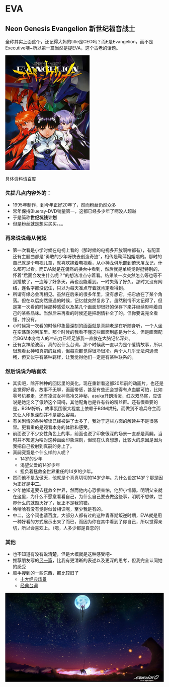 # EVA

## Neon Genesis Evangelion 新世纪福音战士
全称其实上面这个，还记得大妈的title是CEO吗？而E是Evangelion，而不是Executive噢~所以第一篇当然是提EVA，这个古老的话题。

![](b17eca8065380cd7a3f2a3b8a244ad34588281f2.jpg)

具体资料请[百度](http://baike.baidu.com/subview/19350/9229059.htm)

### 先提几点内容外的：
* 1995年制作，到今年正好20年了，然而粉丝仍然众多
* 常年保持Blueray-DVD销量第一，这都已经多少年了啊没人超越
* 于是简称**世纪坑钱计划**
* 但是粉丝就是想买买买。。。

### 再来说说缘从何起
* 第一次看是小学时候在电视上看的（那时候的电视多开放啊啥都有），有配音还有主题曲都是“勇敢的少年呀快去创造奇迹”，相传是鞠萍姐姐唱的。那时的自己就是个电视儿童，就喜欢抱着电视看，从小神龙俱乐部到倚天屠龙记，什么都可以看。而EVA就是在偶然的换台中看到，然后就是单纯觉得挺特别的，怀着“后面会发生什么呢？”的想法准点守着看。结果某一次突然怎么等也等不到播放了，一连等了好多天，再也没能看到。一时失落了好久。那时又没有网络，连名字都没记住，只以为每天准点守着就肯定看得到。
* 所谓有缘必会再相见。虽然在后来的很多年里，没有想它，把它放在了某个角落。但在以后突然重遇的时候，记忆就突然复苏了。虽然剧情不太记得了，但是第一次看的时候那种感受以及某几个画面却很好的保存下来并继续影响着自己的某些品味。当然后来再看的时候还是把剧情补全了的。但你要说完全看懂，并没有。
* 小时候第一次看的时候印象最深刻的画面就是真嗣老是在听随身听，一个人坐在空荡荡的列车里。那个时候的我看不懂这些画面到底是为什么，但是画面配合BGM本身给人的冲击力已经足够我一直放在大脑记忆深处。
* 还有女神绫波丽，真的没什么台词，那个时候我一直以为是个爱情故事，所以很想看女神和真嗣的互动，但每次都觉得很冷很冷。两个人几乎无法沟通流畅，但又似乎有某种羁绊，让我觉得他们一定是有某种联系的。
### 然后说说为啥喜欢
* 其实吧，除开种种的回忆里的美化，现在重新看这部20年前的动画片，也还是会觉得好看。故事不无聊，画面带感，甚至有些还会觉得有点血腥可怕，比如零号机暴走，还有凌波女神高冷又神秘，asuka开朗活泼，红衣双马尾，应该说是她定义了傲娇这个词吗，其他配角也是各有各的粉丝群。还有很重要的是，BGM好听，故事氛围很大程度上依赖于BGM烘托，而做到不喧兵夺主而又让人印象深刻并不是那么容易。
* 有关剧情的各种解读已经被讲了太多了，我对于这些方面的解读并不是很感冒。更看重的是观看本身的体验和感受。
* 前面说了不少女性角色上的事，前面也说了印象很深的场景一直都是真嗣。当时并不知道为啥对这种画面印象深刻，但现在认真想想，比较大的原因是因为我把自己投射到真嗣的身上了。
* 真嗣究竟是个什么样的人呢？
	* 14岁的少年
	* 渴望父爱的14岁少年
	* 担负着拯救全世界重任的14岁的少年。
* 然而他不是龙傲天，他就是个真真切切的14岁少年。为什么设定14岁？那是因为正好是**中二**。
* 少年他知道要去拯救全世界，然而他内心恐惧害怕，他胆小懦弱。明明父亲就在这里，为什么不愿意看看自己，为什么自己要去做这些事，明明不想做，世界什么的就毁灭好了，反正不是我的错。
* 哈哈哈有没有觉得似曾相识呢，至少我是有的。
* 中二，这个词也请百度。大部分人都有过的这种青春期叛逆时期，EVA就是用一种好看的方式展示出来了而已，而因为你在其中看到了你自己，所以觉得亲切，所以会喜欢上。（嗯，人多少都是自恋的）

### 其他
* 也不知道有没有说清楚，但是大概就是这种感受吧~
* 推荐朋友写的[另一篇](http://www.douban.com/note/228590113/)，比我有更清晰的表述以及更深的思考，但我完全认同她的感受
* 顺手搜到的一些东西，都比较旧了
	* [十大经典场景](http://blog.xuite.net/nakisasuki/FantasyWishes/6490615-%E6%96%B0%E4%B8%96%E7%B4%80%E7%A6%8F%E9%9F%B3%E6%88%B0%E5%A3%AB+___+%E7%B6%93%E5%85%B8%E7%95%AB%E9%9D%A2((EVA)))
	* [经典台词](http://www.douban.com/note/249454669/)

![](eva.jpg)

